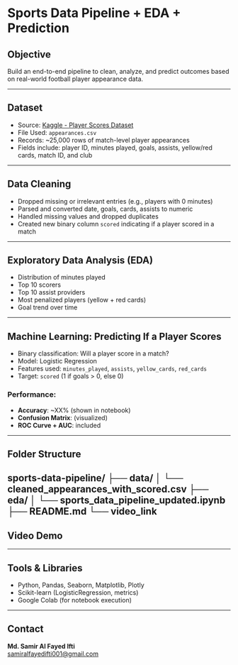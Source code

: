 #  Sports Data Pipeline + EDA + Prediction

##  Objective
Build an end-to-end pipeline to clean, analyze, and predict outcomes based on real-world football player appearance data.

---

##  Dataset
- Source: [Kaggle - Player Scores Dataset](https://www.kaggle.com/datasets/davidcariboo/player-scores)
- File Used: `appearances.csv`
- Records: ~25,000 rows of match-level player appearances
- Fields include: player ID, minutes played, goals, assists, yellow/red cards, match ID, and club

---

##  Data Cleaning
- Dropped missing or irrelevant entries (e.g., players with 0 minutes)
- Parsed and converted date, goals, cards, assists to numeric
- Handled missing values and dropped duplicates
- Created new binary column `scored` indicating if a player scored in a match

---

##  Exploratory Data Analysis (EDA)
- Distribution of minutes played
- Top 10 scorers
- Top 10 assist providers
- Most penalized players (yellow + red cards)
- Goal trend over time

---

##  Machine Learning: Predicting If a Player Scores
- Binary classification: Will a player score in a match?
- Model: Logistic Regression
- Features used: `minutes_played`, `assists`, `yellow_cards`, `red_cards`
- Target: `scored` (1 if goals > 0, else 0)

###  Performance:
- **Accuracy**: ~XX% (shown in notebook)
- **Confusion Matrix**:  (visualized)
- **ROC Curve + AUC**:  included

---

##  Folder Structure

sports-data-pipeline/
├── data/
│ └── cleaned_appearances_with_scored.csv
├── eda/
│ └── sports_data_pipeline_updated.ipynb
├── README.md
└── video_link
---

##  Video Demo


---

##  Tools & Libraries
- Python, Pandas, Seaborn, Matplotlib, Plotly
- Scikit-learn (LogisticRegression, metrics)
- Google Colab (for notebook execution)

---

##  Contact
**Md. Samir Al Fayed Ifti**  
samiralfayedifti001@gmail.com

